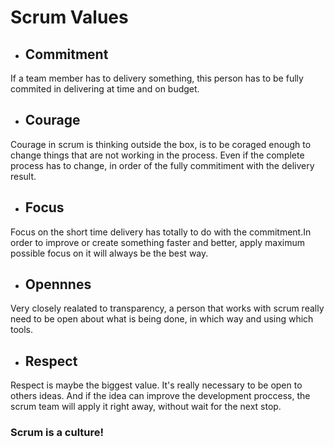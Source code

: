 # Scrum Values

* ## Commitment

If a team member has to delivery something, this person has to be fully commited in delivering at time and on budget.

* ## Courage

Courage in scrum is thinking outside the box, is to be coraged enough to change things that are not working in the process. Even if the complete process has to change, in order of the fully commitiment with the delivery result.

* ## Focus

Focus on the short time delivery has totally to do with the commitment.In order to improve or create something faster and better, apply maximum possible focus on it will always be the best way.

* ## Opennnes

Very closely realated to transparency, a person that works with scrum really need to be open about what is being done, in which way and using which tools.

* ## Respect

Respect is maybe the biggest value. It's really necessary to be open to others ideas. And if the idea can improve the development proccess, the scrum team will apply it right away, without wait for the next stop.

### Scrum is a culture!

